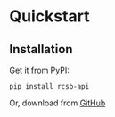# Quickstart

## Installation

Get it from PyPI:

    pip install rcsb-api

Or, download from [GitHub](https://github.com/rcsb/py-rcsb-api)

